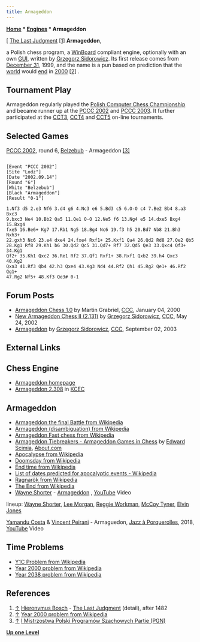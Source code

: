 ```yaml
---
title: Armageddon
---
```

**[Home](Home "Home") * [Engines](Engines "Engines") * Armageddon**

\[ [The Last Judgment](https://en.wikipedia.org/wiki/The_Last_Judgment_%28Bosch_triptych%29) <a id="cite-note-1" href="#cite-ref-1">[1]</a>
**Armageddon**,

a Polish chess program, a [WinBoard](WinBoard "WinBoard") compliant engine, optionally with an own [GUI](GUI "GUI"), written by [Grzegorz Sidorowicz](Grzegorz_Sidorowicz "Grzegorz Sidorowicz"). Its first release comes from [December 31](https://en.wikipedia.org/wiki/December_31), 1999, and the name is a pun based on prediction that the [world](https://en.wikipedia.org/wiki/World) would [end](https://en.wikipedia.org/wiki/End_time) in [2000](Timeline#2000 "Timeline") <a id="cite-note-2" href="#cite-ref-2">[2]</a> .

## Tournament Play

Armageddon regularly played the [Polish Computer Chess Championship](Polish_Computer_Chess_Championship "Polish Computer Chess Championship") and became runner up at the [PCCC 2002](PCCC_2002 "PCCC 2002") and [PCCC 2003](PCCC_2003 "PCCC 2003"). It further participated at the [CCT3](CCT3 "CCT3"), [CCT4](CCT4 "CCT4") and [CCT5](CCT5 "CCT5") on-line tournaments.

## Selected Games

[PCCC 2002](PCCC_2002 "PCCC 2002"), round 6, [Belzebub](Belzebub "Belzebub") - Armageddon <a id="cite-note-3" href="#cite-ref-3">[3]</a>

```

[Event "PCCC 2002"]
[Site "Lodz"]
[Date "2002.09.14"]
[Round "6"]
[White "Belzebub"]
[Black "Armageddon"]
[Result "0-1"]

1.Nf3 d5 2.e3 Nf6 3.d4 g6 4.Nc3 e6 5.Bd3 c5 6.O-O c4 7.Be2 Bb4 8.a3 Bxc3
9.bxc3 Ne4 10.Bb2 Qa5 11.Qe1 O-O 12.Ne5 f6 13.Ng4 e5 14.dxe5 Bxg4 15.Bxg4
fxe5 16.Be6+ Kg7 17.Rb1 Ng5 18.Bg4 Nc6 19.f3 h5 20.Bd7 Nb8 21.Bh3 Nxh3+
22.gxh3 Nc6 23.e4 dxe4 24.fxe4 Rxf1+ 25.Kxf1 Qa4 26.Qd2 Rd8 27.Qe2 Qb5
28.Kg1 Rf8 29.Kh1 b6 30.Qd2 Qc5 31.Qd7+ Rf7 32.Qd5 Qe3 33.Qxc4 Qf3+ 34.Kg1
Qf2+ 35.Kh1 Qxc2 36.Re1 Rf2 37.Qf1 Rxf1+ 38.Rxf1 Qxb2 39.h4 Qxc3 40.Kg2
Qxa3 41.Rf3 Qb4 42.h3 Qxe4 43.Kg3 Nd4 44.Rf2 Qh1 45.Rg2 Qe1+ 46.Rf2 Qg1+
47.Rg2 Nf5+ 48.Kf3 Qe3# 0-1

```

## Forum Posts

- [Armageddon Chess 1.0](https://www.stmintz.com/ccc/index.php?id=85820) by Martin Grabriel, [CCC](CCC "CCC"), January 04, 2000
- [New Armageddon Chess II (2.131)](https://www.stmintz.com/ccc/index.php?id=231327) by [Grzegorz Sidorowicz](Grzegorz_Sidorowicz "Grzegorz Sidorowicz"), [CCC](CCC "CCC"), May 24, 2002
- [Armageddon](https://www.stmintz.com/ccc/index.php?id=313762) by [Grzegorz Sidorowicz](Grzegorz_Sidorowicz "Grzegorz Sidorowicz"), [CCC](CCC "CCC"), September 02, 2003

## External Links

## Chess Engine

- [Armageddon homepage](http://www.armageddonchess.com/)
- [Armageddon 2.308](http://kirill-kryukov.com/chess/kcec/cgi/engine_details.cgi?print=Details&eng=Armageddon%202.308#Armageddon_2_308) in [KCEC](KCEC "KCEC")

## Armageddon

- [Armageddon the final Battle from Wikipedia](https://en.wikipedia.org/wiki/Armageddon)
- [Armageddon (disambiguation) from Wikipedia](https://en.wikipedia.org/wiki/Armageddon_%28disambiguation%29)
- [Armageddon Fast chess from Wikipedia](https://en.wikipedia.org/wiki/Fast_chess#Armageddon)
- [Armageddon Tiebreakers - Armageddon Games in Chess](https://www.thesprucecrafts.com/armageddon-tiebreakers-and-alternatives-611229) by [Edward Scimia](https://www.thesprucecrafts.com/edward-scimia-610996), [About.com](https://en.wikipedia.org/wiki/About.com)
- [Apocalypse from Wikipedia](https://en.wikipedia.org/wiki/Apocalypse)
- [Doomsday from Wikipedia](https://en.wikipedia.org/wiki/Doomsday)
- [End time from Wikipedia](https://en.wikipedia.org/wiki/End_time)
- [List of dates predicted for apocalyptic events - Wikipedia](https://en.wikipedia.org/wiki/List_of_dates_predicted_for_apocalyptic_events)
- [Ragnarök from Wikipedia](https://en.wikipedia.org/wiki/Ragnar%C3%B6k)
- [The End from Wikipedia](https://en.wikipedia.org/wiki/The_End)
- [Wayne Shorter](Category:Wayne_Shorter "Category:Wayne Shorter") - [Armageddon](https://en.wikipedia.org/wiki/Night_Dreamer) , [YouTube](https://en.wikipedia.org/wiki/YouTube) Video

lineup: [Wayne Shorter](Category:Wayne_Shorter "Category:Wayne Shorter"), [Lee Morgan](https://en.wikipedia.org/wiki/Lee_Morgan), [Reggie Workman](https://en.wikipedia.org/wiki/Reggie_Workman), [McCoy Tyner](Category:McCoy_Tyner "Category:McCoy Tyner"), [Elvin Jones](Category:Elvin_Jones "Category:Elvin Jones")

[Yamandu Costa](Category:Yamandu_Costa "Category:Yamandu Costa") & [Vincent Peirani](Category:Vincent_Peirani "Category:Vincent Peirani") - Armaguedon, [Jazz à Porquerolles](https://fr.wikipedia.org/wiki/Jazz_%C3%A0_Porquerolles), 2018, [YouTube](https://en.wikipedia.org/wiki/YouTube) Video

## Time Problems

- [Y1C Problem from Wikipedia](https://en.wikipedia.org/wiki/Y1C_Problem)
- [Year 2000 problem from Wikipedia](https://en.wikipedia.org/wiki/Year_2000_problem)
- [Year 2038 problem from Wikipedia](https://en.wikipedia.org/wiki/Year_2038_problem)

## References

1. <a id="cite-ref-1" href="#cite-note-1">↑</a> [Hieronymus Bosch](index.php?title=Category:Hieronymus_Bosch&action=edit&redlink=1 "Category:Hieronymus Bosch (page does not exist)") - [The Last Judgment](https://en.wikipedia.org/wiki/The_Last_Judgment_%28Bosch_triptych%29) (detail), after 1482
1. <a id="cite-ref-2" href="#cite-note-2">↑</a> [Year 2000 problem from Wikipedia](https://en.wikipedia.org/wiki/Year_2000_problem)
1. <a id="cite-ref-3" href="#cite-note-3">↑</a> [I Mistrzostwa Polski Programów Szachowych Partie (PGN)](http://mpps.maciej.szmit.info/mpps-1/)

**[Up one Level](Engines "Engines")**

